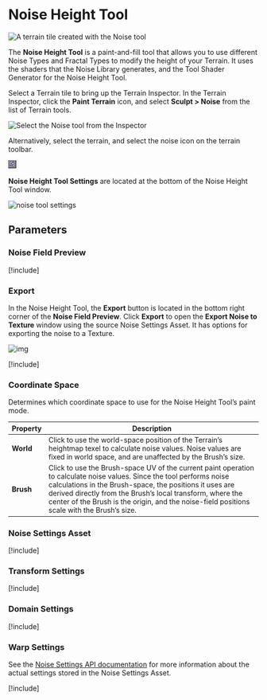 # Noise Height Tool

![A terrain tile created with the Noise tool](images/NoiseTool_00.png)

The **Noise Height Tool** is a paint-and-fill tool that allows you to use different Noise Types and Fractal Types to modify the height of your Terrain. It uses the shaders that the Noise Library generates, and the Tool Shader Generator for the Noise Height Tool.

Select a Terrain tile to bring up the Terrain Inspector. In the Terrain Inspector, click the **Paint Terrain** icon, and select **Sculpt > Noise** from the list of Terrain tools.

![Select the Noise tool from the Inspector](images/NoiseTool_01.png)

Alternatively, select the terrain, and select the noise icon on the terrain toolbar.

![Noise icon](images/Icons/Noise.png) 

**Noise Height Tool Settings** are located at the bottom of the Noise Height Tool window.

![noise tool settings](images/NoiseTool_02.png)

## Parameters

### Noise Field Preview

[!include[](snippets/noise-field-preview.md)]

### Export

In the Noise Height Tool, the **Export** button is located in the bottom right corner of the **Noise Field Preview**. Click **Export** to open the **Export Noise to Texture** window using the source Noise Settings Asset. It has options for exporting the noise to a Texture.

![img](images/NoiseTool_03.png)

[!include[](snippets/export-settings.md)]

### Coordinate Space

Determines which coordinate space to use for the Noise Height Tool’s paint mode.

| **Property** | **Description**                                              |
| ------------ | ------------------------------------------------------------ |
| **World**    | Click to use the world-space position of the Terrain’s heightmap texel to calculate noise values. Noise values are fixed in world space, and are unaffected by the Brush’s size. |
| **Brush**    | Click to use the Brush-space UV of the current paint operation to calculate noise values. Since the tool performs noise calculations in the Brush-space, the positions it uses are derived directly from the Brush’s local transform, where the center of the Brush is the origin, and the noise-field positions scale with the Brush’s size. |

### Noise Settings Asset

[!include[](snippets/noise-settings-asset.md)]

### Transform Settings

[!include[](snippets/transform-settings.md)]

### Domain Settings

[!include[](snippets/domain-settings.md)]

### Warp Settings
See the [Noise Settings API documentation](../api/UnityEditor.TerrainTools.html) for more information about the actual settings stored in the Noise Settings Asset.

[!include[](snippets/warp-settings.md)]
